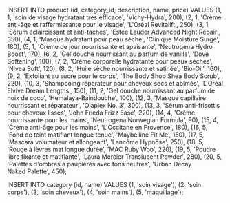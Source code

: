 INSERT INTO product (id, category_id, description, name, price)
VALUES
(1, 1, 'soin de visage hydratant très efficace', 'Vichy-Hydra', 200),
(2, 1, 'Crème anti-âge et raffermissante pour le visage', 'L\'Oréal Revitalift', 250),
(3, 1, 'Sérum éclaircissant et anti-taches', 'Estée Lauder Advanced Night Repair', 350),
(4, 1, 'Masque hydratant pour peau sèche', 'Clinique Moisture Surge', 180),
(5, 1, 'Crème de jour nourrissante et apaisante', 'Neutrogena Hydro Boost', 170),
(6, 2, 'Gel douche nourrissant au parfum de vanille', 'Dove Softening', 100),
(7, 2, 'Crème corporelle hydratante pour peaux sèches', 'Nivea Soft', 120),
(8, 2, 'Huile sèche nourrissante et satinée', 'Bio-Oil', 160),
(9, 2, 'Exfoliant au sucre pour le corps', 'The Body Shop Shea Body Scrub', 220),
(10, 3, 'Shampooing réparateur pour cheveux secs et abîmés', 'L\'Oréal Elvive Dream Lengths', 150),
(11, 2, 'Gel douche nourrissant au parfum de noix de coco', 'Hemalaya-Baindouche', 100),
(12, 3, 'Masque capillaire nourrissant et réparateur', 'Olaplex No. 3', 300),
(13, 3, 'Sérum anti-frisottis pour cheveux lisses', 'John Frieda Frizz Ease', 220),
(14, 4, 'Crème nourrissante pour les mains', 'Neutrogena Norwegian Formula', 90),
(15, 4, 'Crème anti-âge pour les mains', 'L\'Occitane en Provence', 180),
(16, 5, 'Fond de teint matifiant longue tenue', 'Maybelline Fit Me', 150),
(17, 5, 'Mascara volumateur et allongeant', 'Lancôme Hypnôse', 250),
(18, 5, 'Rouge à lèvres mat longue durée', 'MAC Ruby Woo', 220),
(19, 5, 'Poudre libre fixante et matifiante', 'Laura Mercier Translucent Powder', 280),
(20, 5, 'Palettes d\'ombres à paupières avec tons neutres', 'Urban Decay Naked Palette', 450);



INSERT INTO category (id, name) VALUES
(1, 'soin visage'),
(2, 'soin corps'),
(3, 'soin cheveux'),
(4, 'soin mains'),
(5, 'maquillage');
